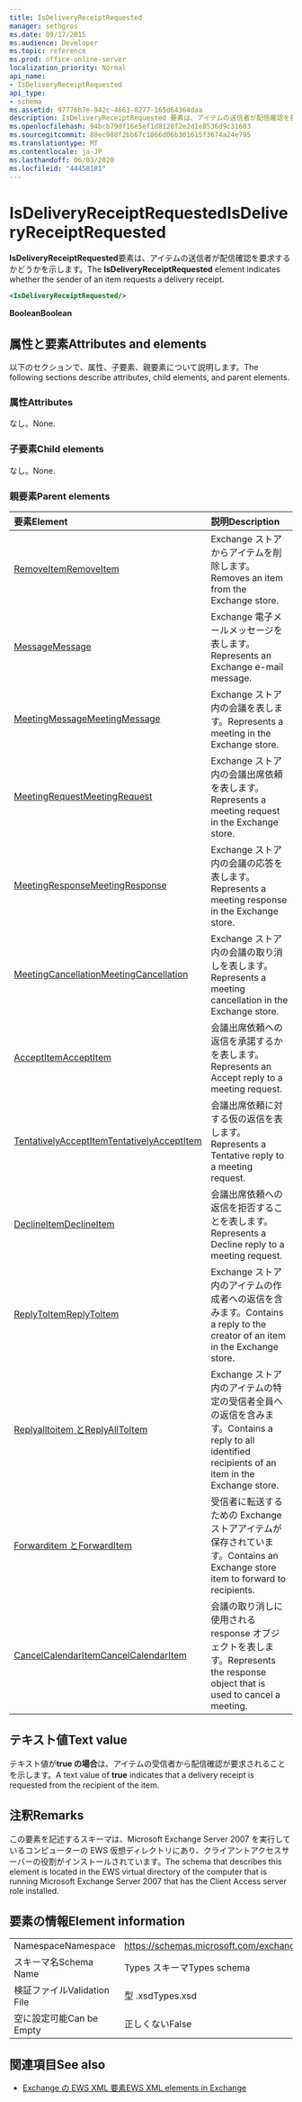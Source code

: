 ```yaml
---
title: IsDeliveryReceiptRequested
manager: sethgros
ms.date: 09/17/2015
ms.audience: Developer
ms.topic: reference
ms.prod: office-online-server
localization_priority: Normal
api_name:
- IsDeliveryReceiptRequested
api_type:
- schema
ms.assetid: 97776b7e-942c-4663-8277-165d64364daa
description: IsDeliveryReceiptRequested 要素は、アイテムの送信者が配信確認を要求するかどうかを示します。
ms.openlocfilehash: 94bcb79df16e5ef1d8128f2e2d1e8536d9c31603
ms.sourcegitcommit: 88ec988f2bb67c1866d06b361615f3674a24e795
ms.translationtype: MT
ms.contentlocale: ja-JP
ms.lasthandoff: 06/03/2020
ms.locfileid: "44458181"
---
```

# <a name="isdeliveryreceiptrequested"></a><span data-ttu-id="d11ea-103">IsDeliveryReceiptRequested</span><span class="sxs-lookup"><span data-stu-id="d11ea-103">IsDeliveryReceiptRequested</span></span>

<span data-ttu-id="d11ea-104">**IsDeliveryReceiptRequested**要素は、アイテムの送信者が配信確認を要求するかどうかを示します。</span><span class="sxs-lookup"><span data-stu-id="d11ea-104">The **IsDeliveryReceiptRequested** element indicates whether the sender of an item requests a delivery receipt.</span></span> 
  
```xml
<IsDeliveryReceiptRequested/>
```

 <span data-ttu-id="d11ea-105">**Boolean**</span><span class="sxs-lookup"><span data-stu-id="d11ea-105">**Boolean**</span></span>
## <a name="attributes-and-elements"></a><span data-ttu-id="d11ea-106">属性と要素</span><span class="sxs-lookup"><span data-stu-id="d11ea-106">Attributes and elements</span></span>

<span data-ttu-id="d11ea-107">以下のセクションで、属性、子要素、親要素について説明します。</span><span class="sxs-lookup"><span data-stu-id="d11ea-107">The following sections describe attributes, child elements, and parent elements.</span></span>
  
### <a name="attributes"></a><span data-ttu-id="d11ea-108">属性</span><span class="sxs-lookup"><span data-stu-id="d11ea-108">Attributes</span></span>

<span data-ttu-id="d11ea-109">なし。</span><span class="sxs-lookup"><span data-stu-id="d11ea-109">None.</span></span>
  
### <a name="child-elements"></a><span data-ttu-id="d11ea-110">子要素</span><span class="sxs-lookup"><span data-stu-id="d11ea-110">Child elements</span></span>

<span data-ttu-id="d11ea-111">なし。</span><span class="sxs-lookup"><span data-stu-id="d11ea-111">None.</span></span>
  
### <a name="parent-elements"></a><span data-ttu-id="d11ea-112">親要素</span><span class="sxs-lookup"><span data-stu-id="d11ea-112">Parent elements</span></span>

|<span data-ttu-id="d11ea-113">**要素**</span><span class="sxs-lookup"><span data-stu-id="d11ea-113">**Element**</span></span>|<span data-ttu-id="d11ea-114">**説明**</span><span class="sxs-lookup"><span data-stu-id="d11ea-114">**Description**</span></span>|
|:-----|:-----|
|[<span data-ttu-id="d11ea-115">RemoveItem</span><span class="sxs-lookup"><span data-stu-id="d11ea-115">RemoveItem</span></span>](removeitem.md) <br/> |<span data-ttu-id="d11ea-116">Exchange ストアからアイテムを削除します。</span><span class="sxs-lookup"><span data-stu-id="d11ea-116">Removes an item from the Exchange store.</span></span>  <br/> |
|[<span data-ttu-id="d11ea-117">Message</span><span class="sxs-lookup"><span data-stu-id="d11ea-117">Message</span></span>](message-ex15websvcsotherref.md) <br/> |<span data-ttu-id="d11ea-118">Exchange 電子メールメッセージを表します。</span><span class="sxs-lookup"><span data-stu-id="d11ea-118">Represents an Exchange e-mail message.</span></span>  <br/> |
|[<span data-ttu-id="d11ea-119">MeetingMessage</span><span class="sxs-lookup"><span data-stu-id="d11ea-119">MeetingMessage</span></span>](meetingmessage.md) <br/> |<span data-ttu-id="d11ea-120">Exchange ストア内の会議を表します。</span><span class="sxs-lookup"><span data-stu-id="d11ea-120">Represents a meeting in the Exchange store.</span></span>  <br/> |
|[<span data-ttu-id="d11ea-121">MeetingRequest</span><span class="sxs-lookup"><span data-stu-id="d11ea-121">MeetingRequest</span></span>](meetingrequest.md) <br/> |<span data-ttu-id="d11ea-122">Exchange ストア内の会議出席依頼を表します。</span><span class="sxs-lookup"><span data-stu-id="d11ea-122">Represents a meeting request in the Exchange store.</span></span>  <br/> |
|[<span data-ttu-id="d11ea-123">MeetingResponse</span><span class="sxs-lookup"><span data-stu-id="d11ea-123">MeetingResponse</span></span>](meetingresponse.md) <br/> |<span data-ttu-id="d11ea-124">Exchange ストア内の会議の応答を表します。</span><span class="sxs-lookup"><span data-stu-id="d11ea-124">Represents a meeting response in the Exchange store.</span></span>  <br/> |
|[<span data-ttu-id="d11ea-125">MeetingCancellation</span><span class="sxs-lookup"><span data-stu-id="d11ea-125">MeetingCancellation</span></span>](meetingcancellation.md) <br/> |<span data-ttu-id="d11ea-126">Exchange ストア内の会議の取り消しを表します。</span><span class="sxs-lookup"><span data-stu-id="d11ea-126">Represents a meeting cancellation in the Exchange store.</span></span>  <br/> |
|[<span data-ttu-id="d11ea-127">AcceptItem</span><span class="sxs-lookup"><span data-stu-id="d11ea-127">AcceptItem</span></span>](acceptitem.md) <br/> |<span data-ttu-id="d11ea-128">会議出席依頼への返信を承諾するかを表します。</span><span class="sxs-lookup"><span data-stu-id="d11ea-128">Represents an Accept reply to a meeting request.</span></span>  <br/> |
|[<span data-ttu-id="d11ea-129">TentativelyAcceptItem</span><span class="sxs-lookup"><span data-stu-id="d11ea-129">TentativelyAcceptItem</span></span>](tentativelyacceptitem.md) <br/> |<span data-ttu-id="d11ea-130">会議出席依頼に対する仮の返信を表します。</span><span class="sxs-lookup"><span data-stu-id="d11ea-130">Represents a Tentative reply to a meeting request.</span></span>  <br/> |
|[<span data-ttu-id="d11ea-131">DeclineItem</span><span class="sxs-lookup"><span data-stu-id="d11ea-131">DeclineItem</span></span>](declineitem.md) <br/> |<span data-ttu-id="d11ea-132">会議出席依頼への返信を拒否することを表します。</span><span class="sxs-lookup"><span data-stu-id="d11ea-132">Represents a Decline reply to a meeting request.</span></span>  <br/> |
|[<span data-ttu-id="d11ea-133">ReplyToItem</span><span class="sxs-lookup"><span data-stu-id="d11ea-133">ReplyToItem</span></span>](replytoitem.md) <br/> |<span data-ttu-id="d11ea-134">Exchange ストア内のアイテムの作成者への返信を含みます。</span><span class="sxs-lookup"><span data-stu-id="d11ea-134">Contains a reply to the creator of an item in the Exchange store.</span></span>  <br/> |
|[<span data-ttu-id="d11ea-135">Replyalltoitem と</span><span class="sxs-lookup"><span data-stu-id="d11ea-135">ReplyAllToItem</span></span>](replyalltoitem.md) <br/> |<span data-ttu-id="d11ea-136">Exchange ストア内のアイテムの特定の受信者全員への返信を含みます。</span><span class="sxs-lookup"><span data-stu-id="d11ea-136">Contains a reply to all identified recipients of an item in the Exchange store.</span></span>  <br/> |
|[<span data-ttu-id="d11ea-137">Forwarditem と</span><span class="sxs-lookup"><span data-stu-id="d11ea-137">ForwardItem</span></span>](forwarditem.md) <br/> |<span data-ttu-id="d11ea-138">受信者に転送するための Exchange ストアアイテムが保存されています。</span><span class="sxs-lookup"><span data-stu-id="d11ea-138">Contains an Exchange store item to forward to recipients.</span></span>  <br/> |
|[<span data-ttu-id="d11ea-139">CancelCalendarItem</span><span class="sxs-lookup"><span data-stu-id="d11ea-139">CancelCalendarItem</span></span>](cancelcalendaritem.md) <br/> |<span data-ttu-id="d11ea-140">会議の取り消しに使用される response オブジェクトを表します。</span><span class="sxs-lookup"><span data-stu-id="d11ea-140">Represents the response object that is used to cancel a meeting.</span></span>  <br/> |
   
## <a name="text-value"></a><span data-ttu-id="d11ea-141">テキスト値</span><span class="sxs-lookup"><span data-stu-id="d11ea-141">Text value</span></span>

<span data-ttu-id="d11ea-142">テキスト値が**true の場合**は、アイテムの受信者から配信確認が要求されることを示します。</span><span class="sxs-lookup"><span data-stu-id="d11ea-142">A text value of **true** indicates that a delivery receipt is requested from the recipient of the item.</span></span> 
  
## <a name="remarks"></a><span data-ttu-id="d11ea-143">注釈</span><span class="sxs-lookup"><span data-stu-id="d11ea-143">Remarks</span></span>

<span data-ttu-id="d11ea-144">この要素を記述するスキーマは、Microsoft Exchange Server 2007 を実行しているコンピューターの EWS 仮想ディレクトリにあり、クライアントアクセスサーバーの役割がインストールされています。</span><span class="sxs-lookup"><span data-stu-id="d11ea-144">The schema that describes this element is located in the EWS virtual directory of the computer that is running Microsoft Exchange Server 2007 that has the Client Access server role installed.</span></span>
  
## <a name="element-information"></a><span data-ttu-id="d11ea-145">要素の情報</span><span class="sxs-lookup"><span data-stu-id="d11ea-145">Element information</span></span>

|||
|:-----|:-----|
|<span data-ttu-id="d11ea-146">Namespace</span><span class="sxs-lookup"><span data-stu-id="d11ea-146">Namespace</span></span>  <br/> |https://schemas.microsoft.com/exchange/services/2006/types  <br/> |
|<span data-ttu-id="d11ea-147">スキーマ名</span><span class="sxs-lookup"><span data-stu-id="d11ea-147">Schema Name</span></span>  <br/> |<span data-ttu-id="d11ea-148">Types スキーマ</span><span class="sxs-lookup"><span data-stu-id="d11ea-148">Types schema</span></span>  <br/> |
|<span data-ttu-id="d11ea-149">検証ファイル</span><span class="sxs-lookup"><span data-stu-id="d11ea-149">Validation File</span></span>  <br/> |<span data-ttu-id="d11ea-150">型 .xsd</span><span class="sxs-lookup"><span data-stu-id="d11ea-150">Types.xsd</span></span>  <br/> |
|<span data-ttu-id="d11ea-151">空に設定可能</span><span class="sxs-lookup"><span data-stu-id="d11ea-151">Can be Empty</span></span>  <br/> |<span data-ttu-id="d11ea-152">正しくない</span><span class="sxs-lookup"><span data-stu-id="d11ea-152">False</span></span>  <br/> |
   
## <a name="see-also"></a><span data-ttu-id="d11ea-153">関連項目</span><span class="sxs-lookup"><span data-stu-id="d11ea-153">See also</span></span>



- [<span data-ttu-id="d11ea-154">Exchange の EWS XML 要素</span><span class="sxs-lookup"><span data-stu-id="d11ea-154">EWS XML elements in Exchange</span></span>](ews-xml-elements-in-exchange.md)

